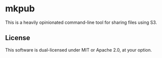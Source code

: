 # mkpub

This is a heavily opinionated command-line tool for sharing files using S3.

## License

This software is dual-licensed under MIT or Apache 2.0, at your option.
